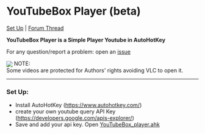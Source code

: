 <h1> YouTubeBox Player (beta)</h1>
<p><a href="#setup">Set Up</a> | <a href="https://autohotkey.com/boards/viewtopic.php?f=6&t=59438">Forum Thread</a></p>

<p><strong>YouTubeBox Player is a Simple Player Youtube in AutoHotKey</strong></p>

For any question/report a problem: open an <a href="https://github.com/adegard/TagIE.ahk/issues">issue</a>

<img src="https://i.imgur.com/GhAUMZM.png"  align="center">
NOTE: </br>
Some videos are protected for Authors' rights avoiding VLC to open it.

******************
<a id="user-content-setup" class="anchor" aria-hidden="true" href="#setup"></a><h3>Set Up:</h3>
- Install AutoHotKey (https://www.autohotkey.com/)
- create your own youtube query API Key (https://developers.google.com/apis-explorer/)
- Save and add your api key. Open <a href="https://github.com/adegard/YouTubeBox/raw/master/YouTubeBox_player.ahk" rel="nofollow">YouTubeBox_player.ahk</a>




